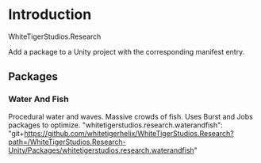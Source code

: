 # Introduction
WhiteTigerStudios.Research

Add a package to a Unity project with the corresponding manifest entry.

## Packages

### Water And Fish
Procedural water and waves.  Massive crowds of fish.  Uses Burst and Jobs packages to optimize.
    "whitetigerstudios.research.waterandfish": "git+https://github.com/whitetigerhelix/WhiteTigerStudios.Research?path=/WhiteTigerStudios.Research-Unity/Packages/whitetigerstudios.research.waterandfish"